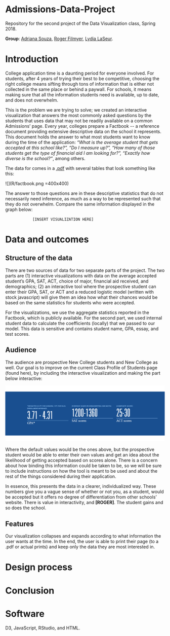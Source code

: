 # Admissions-Data-Project
Repository for the second project of the Data Visualization class, Spring 2018.

**Group**: [Adriana Souza](https://github.com/acastrops), [Roger Filmyer](https://github.com/rfilmyer), [Lydia LaSeur](https://github.com/lydialaseur).


# Introduction 

College application time is a daunting period for everyone involved. For students, after 4 years of trying their best to be competitive, choosing the right college means sifting through tons of information that is either not collected in the same place or behind a paywall. For schools, it means making sure that all the information students need is available, up to date, and does not overwhelm.

This is the problem we are trying to solve; we created an interactive visualization that answers the most commonly asked questions by the students that uses data that may not be readily available on a common Admissions’ page.
Every year, colleges prepare a Factbook -- a reference document providing extensive descriptive data on the school it represents. This document holds the answer to what most students want to know during the time of the application: *“What is the average student that gets accepted at this school like?”, “Do I measure up?”, “How many of those students get the type of financial aid I am looking for?”, “Exactly how diverse is the school?”*, among others. 

The data for comes in a [.pdf](https://drive.google.com/file/d/0B1qV5QcpSRa2VloydkI4dkpsMzA/view) with several tables that look something like this:

![](R/factbook.png =400x400)

The answer to those questions are in these descriptive statistics that do not necessarily need inference, as much as a way to be represented such that they do not overwhelm. Compare the same information displayed in the graph below:

				[INSERT VISUALIZATION HERE]
				


# Data and outcomes

## Structure of the data 

There are two sources of data for two separate parts of the project. The two parts are (1) interactive visualizations with data on the average accepted student’s GPA, SAT, ACT, choice of major, financial aid received, and demographics; (2) an interactive tool where the prospective student can enter their GPA, SAT, or ACT and a reduced logistic model (written with stock javascript) will give them an idea how what their chances would be based on the same statistics for students who were accepted. 

For the visualizations, we use the aggregate statistics reported in the Factbook, which is publicly available. For the second part, we used internal student data  to calculate the coefficients (locally) that we passed to our model. This data is sensitive and contains student name, GPA, essay, and test scores. 

## Audience

The audience are prospective New College students and New College as well. Our goal is to improve on the current Class Profile of Students page (found here), by including the interactive visualization and making the part below interactive:

![](R/gpa_banner.PNG)

Where the default values would be the ones above, but the prospective student would be able to enter their own values and get an idea about the likelihood of getting accepted based on scores alone. There is a concern about how binding this information could be taken to be, so we will be sure to include instructions on how the tool is meant to be used and about the rest of the things considered during their application. 

In essence, this presents the data in a clearer, individualized way. These numbers give you a vague sense of whether or not you, as a student, would be accepted but it offers no degree of differentiation from other schools’ website. There is value in interactivity, and **[ROGER]**. The student gains and so does the school. 


## Features 

Our visualization collapses and expands according to what information the user wants at the time. In the end, the user is able to print their page (to a .pdf or actual prints) and keep only the data they are most interested in. 


# Design process

# Conclusion

# Software

D3, JavaScript, RStudio, and HTML.
